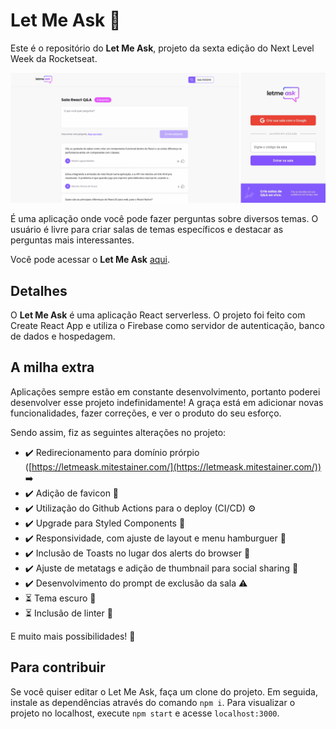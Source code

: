 # Let Me Ask 💭

Este é o repositório do **Let Me Ask**, projeto da sexta edição do Next Level Week da Rocketseat.

![](./cover.png)

É uma aplicação onde você pode fazer perguntas sobre diversos temas. O usuário é livre para criar salas de temas específicos e destacar as perguntas mais interessantes.

Você pode acessar o **Let Me Ask** <a href="https://letmeask.mitestainer.com/" target="_blank">aqui</a>.

## Detalhes

O **Let Me Ask** é uma aplicação React serverless. O projeto foi feito com Create React App e utiliza o Firebase como servidor de autenticação, banco de dados e hospedagem.

## A milha extra

Aplicações sempre estão em constante desenvolvimento, portanto poderei desenvolver esse projeto indefinidamente! A graça está em adicionar novas funcionalidades, fazer correções, e ver o produto do seu esforço.

Sendo assim, fiz as seguintes alterações no projeto:

- ✔️ Redirecionamento para domínio prórpio ([https://letmeask.mitestainer.com/](https://letmeask.mitestainer.com/)) ➡️
- ✔️ Adição de favicon 💁
- ✔️ Utilização do Github Actions para o deploy (CI/CD) ⚙️
- ✔️ Upgrade para Styled Components 💅
- ✔️ Responsividade, com ajuste de layout e menu hamburguer 📱
- ✔️ Inclusão de Toasts no lugar dos alerts do browser 🍞
- ✔️ Ajuste de metatags e adição de thumbnail para social sharing 🔗
- ✔️ Desenvolvimento do prompt de exclusão da sala ⚠️
- ⏳ Tema escuro 🌙
- ⏳ Inclusão de linter 🔎

E muito mais possibilidades! 🚀

## Para contribuir

Se você quiser editar o Let Me Ask, faça um clone do projeto. Em seguida, instale as dependências através do comando `npm i`. Para visualizar o projeto no localhost, execute `npm start` e acesse `localhost:3000`.
